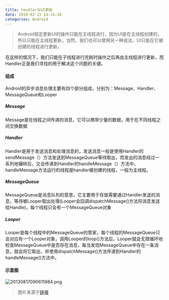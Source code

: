 ```yaml
---
title: handler与UI更新
date: 2018-02-15 14:14:18
categories: Android
---
```


> Android规定更新UI的操作只能在主线程进行，因为UI是在主线程创建的，所以只能在主线程更新，当然，我们也可以使用另一种说法，UI只能在它被创建的线程进行更新。

在这样的情况下，我们只能在子线程进行完耗时操作之后再由主线程进行更新，而Handler正是我们寻找的用于解决这个问题的关键。

#### 组成

Android的异步消息处理主要有四个部分组成，分别为：Message、Handler、MessageQueue和Looper

##### Message

Message是在线程之间传递的消息，它可以携带少量的数据，用于在不同线程之间交换数据

##### Handler

Handler是用于发送消息和处理消息的，发送消息一般是使用Handler的sendMessage（）方法发送到MessageQueue等待取出，而发出的消息经过一系列地辗转后，又会传递到Handler的handleMessage（）方法中，handleMessage方法运行的线程是handler被创建的线程，一般为主线程。

##### MessageQueue

MessageQueue是消息队列的意思，它主要用于存放需要通过Handler发送的消息，等待被Looper取出处理(Looper会回调dispatchMessage()方法将消息发送给Handle)，每个线程只会有一个MessageQueue对象

##### Looper

Looper是每个线程中的MessageQueue的管家，每个线程的MessageQueue只会对应有一个Looper对象，调用Looper的loop()方法后，Looper就会无限循环地检查MessageQueue中是否存在消息，每当发现MessageQueue中存在一条消息，就会将它取出，并使用dispatchMessage()方法传递到Handler的handleMessage()方法中。

#### 示意图

![20130817090611984.png](https://i.loli.net/2018/02/15/5a852c421ceda.png)

> 图片来源于[链接](http://blog.csdn.net/guolin_blog/article/details/9991569)

